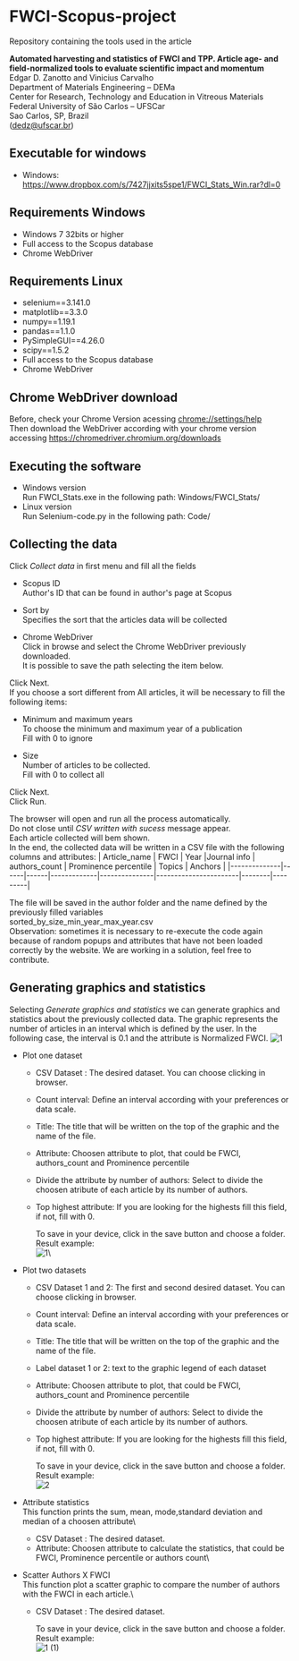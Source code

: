 # FWCI-Scopus-project

Repository containing the tools used in the article 

**Automated harvesting and statistics of FWCI and TPP. Article age- and field-normalized tools to evaluate scientific impact and momentum**\
Edgar D. Zanotto and Vinicius Carvalho\
Department of Materials Engineering – DEMa\
Center for Research, Technology and Education in Vitreous Materials\
Federal University of São Carlos – UFSCar\
Sao Carlos, SP, Brazil\
(dedz@ufscar.br)

## Executable for windows
* Windows:
<https://www.dropbox.com/s/7427jjxits5spe1/FWCI_Stats_Win.rar?dl=0>

## Requirements Windows
* Windows 7 32bits or higher
* Full access to the Scopus database
* Chrome WebDriver

## Requirements Linux
* selenium==3.141.0
* matplotlib==3.3.0
* numpy==1.19.1
* pandas==1.1.0
* PySimpleGUI==4.26.0
* scipy==1.5.2
* Full access to the Scopus database
* Chrome WebDriver

## Chrome WebDriver download
Before, check your Chrome Version acessing <chrome://settings/help> \
Then download the WebDriver according with your chrome version accessing <https://chromedriver.chromium.org/downloads>

## Executing the software
* Windows version\
      Run FWCI_Stats.exe in the following path: Windows/FWCI_Stats/
* Linux version\
      Run Selenium-code.py in the following path: Code/

## Collecting the data
Click *Collect data* in first menu and fill all the fields 

 * Scopus ID\
      Author's ID that can be found in author's page at Scopus
      
  * Sort by\
      Specifies the sort that the articles data will be collected
      
  * Chrome WebDriver \
      Click in browse and select the Chrome WebDriver previously downloaded.\
      It is possible to save the path selecting the item below. 
      
  Click Next.\
  If you choose a sort different from All articles, it will be necessary to fill the following items:
  
  * Minimum and maximum years\
      To choose the minimum and maximum year of a publication\
      Fill with 0 to ignore

   * Size\
      Number of articles to be collected.\
      Fill with 0 to collect all
 
 Click Next.\
 Click Run.
 

The browser will open and run all the process automatically. \
Do not close until *CSV written with sucess* message appear.\
Each article collected will bem shown.\
In the end, the collected data will be written in a CSV file with the following columns and attributes:
| Article_name | FWCI | Year |Journal info | authors_count | Prominence percentile | Topics | Anchors |
|--------------|------|------|-------------|---------------|-----------------------|--------|---------|

The file will be saved in the author folder and the name defined by the previously filled variables\
sorted_by_size_min_year_max_year.csv\
Observation: sometimes it is necessary to re-execute the code again because of random popups and attributes that have not been loaded correctly by the website. We are working in a solution, feel free to contribute.

## Generating graphics and statistics
Selecting *Generate graphics and statistics* we can generate graphics and statistics about the previously collected data.
The graphic represents the number of articles in an interval which is defined by the user. In the following case, the interval is 0.1 and the attribute is Normalized FWCI.
![1](https://user-images.githubusercontent.com/32166287/78833422-3bf95100-79c3-11ea-9730-ab497e3aac2d.png)

* Plot one dataset
  * CSV Dataset : The desired dataset. You can choose clicking in browser.
  * Count interval: Define an interval according with your preferences or data scale.
  * Title: The title that will be written on the top of the graphic and the name of the file.
  * Attribute: Choosen attribute to plot, that could be FWCI, authors_count and Prominence percentile
  * Divide the attribute by number of authors: Select to divide the choosen atribute of each article by its number of authors.
  * Top highest attribute: If you are looking for the highests fill this field, if not, fill with 0. 
 
       To save in your device, click in the save button and choose a folder.\
       Result example: \
           ![1](https://user-images.githubusercontent.com/32166287/78833422-3bf95100-79c3-11ea-9730-ab497e3aac2d.png)\
           
 * Plot two datasets
   * CSV Dataset 1 and 2: The first and second desired dataset. You can choose clicking in browser.
   * Count interval: Define an interval according with your preferences or data scale.
   * Title: The title that will be written on the top of the graphic and the name of the file.
   * Label dataset 1 or 2: text to the graphic legend of each dataset
   * Attribute: Choosen attribute to plot, that could be FWCI, authors_count and Prominence percentile
   * Divide the attribute by number of authors: Select to divide the choosen atribute of each article by its number of authors.
   * Top highest attribute: If you are looking for the highests fill this field, if not, fill with 0. 
 
       To save in your device, click in the save button and choose a folder.\
       Result example: \
       ![2](https://user-images.githubusercontent.com/32166287/78835128-06099c00-79c6-11ea-837b-704d9f7675a3.png)
      
  * Attribute statistics\
      This function prints the sum, mean, mode,standard deviation and median of a choosen attribute\
     * CSV Dataset : The desired dataset.
     * Attribute: Choosen attribute to calculate the statistics, that could be FWCI, Prominence percentile or authors count\
            
      
   * Scatter Authors X FWCI\
       This function plot a scatter graphic to compare the number of authors with the FWCI in each article.\
     * CSV Dataset : The desired dataset.
       
       To save in your device, click in the save button and choose a folder.\
       Result example: \
       ![1 (1)](https://user-images.githubusercontent.com/32166287/78920771-4a4e7800-7a6a-11ea-898c-069988fa2a81.png)

       
